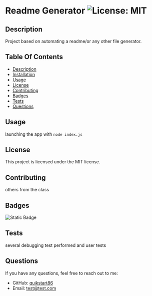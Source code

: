 # Readme Generator ![License: MIT](https://img.shields.io/badge/License-MIT-purple.svg)


## Description
Project based on automating a readme/or any other file generator.

## Table Of Contents
- [Description](#description)
- [Installation](#installation)
- [Usage](#usage)
- [License](#license)
- [Contributing](#contributing)
- [Badges](#badges)
- [Tests](#tests)
- [Questions](#questions)

## Usage 
launching the app with `node index.js`

## License 
This project is licensed under the MIT license. 

## Contributing  
others from the class

## Badges
![Static Badge](https://img.shields.io/badge/Node-green)

## Tests
several debugging test performed and user tests

## Questions
If you have any questions, feel free to reach out to me:
- GitHub: [quikstart86](https://github.com/quikstart86)
- Email: test@test.com

